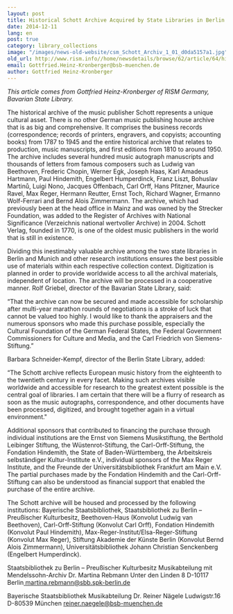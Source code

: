 ```yaml
---
layout: post
title: Historical Schott Archive Acquired by State Libraries in Berlin and Munich and Six Research Institutions
date: 2014-12-11
lang: en
post: true
category: library_collections
image: "/images/news-old-website/csm_Schott_Archiv_1_01_d0da5157a1.jpg"
old_url: http://www.rism.info//home/newsdetails/browse/62/article/64/historical-schott-archive-acquired-by-state-libraries-in-berlin-and-munich-and-six-research-institut.html
email: Gottfried.Heinz-Kronberger@bsb-muenchen.de
author: Gottfried Heinz-Kronberger
---
```


_This article comes from Gottfried Heinz-Kronberger of RISM Germany, Bavarian State Library._


The historical archive of the music publisher Schott represents a unique cultural asset. There is no other German music publishing house archive that is as big and comprehensive. It comprises the business records (correspondence; records of printers, engravers, and copyists; accounting books) from 1787 to 1945 and the entire historical archive that relates to production, music manuscripts, and first editions from 1810 to around 1950. The archive includes several hundred music autograph manuscripts and thousands of letters from famous composers such as Ludwig van Beethoven, Frederic Chopin, Werner Egk, Joseph Haas, Karl Amadeus Hartmann, Paul Hindemith, Engelbert Humperdinck, Franz Liszt, Bohuslav Martinů, Luigi Nono, Jacques Offenbach, Carl Orff, Hans Pfitzner, Maurice Ravel, Max Reger, Hermann Reutter, Ernst Toch, Richard Wagner, Ermanno Wolf-Ferrari and Bernd Alois Zimmermann. The archive, which had previously been at the head office in Mainz and was owned by the Strecker Foundation, was added to the Register of Archives with National Significance (Verzeichnis national wertvoller Archive) in 2004. Schott Verlag, founded in 1770, is one of the oldest music publishers in the world that is still in existence.

Dividing this inestimably valuable archive among the two state libraries in Berlin and Munich and other research institutions ensures the best possible use of materials within each respective collection context. Digitization is planned in order to provide worldwide access to all the archival materials, independent of location. The archive will be processed in a cooperative manner. Rolf Griebel, director of the Bavarian State Library, said:

“That the archive can now be secured and made accessible for scholarship after multi-year marathon rounds of negotiations is a stroke of luck that cannot be valued too highly. I would like to thank the appraisers and the numerous sponsors who made this purchase possible, especially the Cultural Foundation of the German Federal States, the Federal Government Commissioners for Culture and Media, and the Carl Friedrich von Siemens-Stiftung.”

Barbara Schneider-Kempf, director of the Berlin State Library, added:

“The Schott archive reflects European music history from the eighteenth to the twentieth century in every facet. Making such archives visible worldwide and accessible for research to the greatest extent possible is the central goal of libraries. I am certain that there will be a flurry of research as soon as the music autographs, correspondence, and other documents have been processed, digitized, and brought together again in a virtual environment."

Additional sponsors that contributed to financing the purchase through individual institutions are the Ernst von Siemens Musikstiftung, the Berthold Leibinger Stiftung, the Wüstenrot-Stiftung, the Carl-Orff-Stiftung, the Fondation Hindemith, the State of Baden-Württemberg, the Arbeitskreis selbständiger Kultur-Institute e.V., individual sponsors of the Max Reger Institute, and the Freunde der Universitätsbibliothek Frankfurt am Main e.V. The partial purchases made by the Fondation Hindemith and the Carl-Orff-Stiftung can also be understood as financial support that enabled the purchase of the entire archive.

The Schott archive will be housed and processed by the following institutions: Bayerische Staatsbibliothek, Staatsbibliothek zu Berlin – Preußischer Kulturbesitz, Beethoven-Haus (Konvolut Ludwig van Beethoven), Carl-Orff-Stiftung (Konvolut Carl Orff), Fondation Hindemith (Konvolut Paul Hindemith), Max-Reger-Institut/Elsa-Reger-Stiftung (Konvolut Max Reger), Stiftung Akademie der Künste Berlin (Konvolut Bernd Alois Zimmermann), Universitätsbibliothek Johann Christian Senckenberg (Engelbert Humperdinck).

Staatsbibliothek zu Berlin – Preußischer Kulturbesitz
Musikabteilung mit Mendelssohn-Archiv
Dr. Martina Rebmann
Unter den Linden 8
D-10117 Berlin[
martina.rebmann@sbb.spk-berlin.de](http://martina.rebmann.sbb.spk-berlin.de)

Bayerische Staatsbibliothek
Musikabteilung
Dr. Reiner Nägele
Ludwigstr.16
D-80539 München
[reiner.naegele@bsb-muenchen.de](mailto:reiner.naegele@bsb-muenchen.de)


